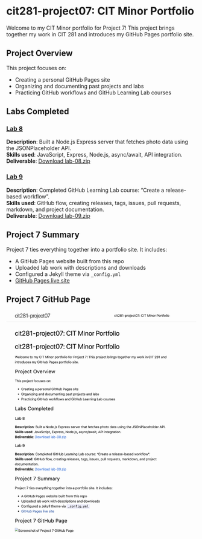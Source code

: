 # cit281-project07: CIT Minor Portfolio

Welcome to my CIT Minor portfolio for Project 7! This project brings together my work in CIT 281 and introduces my GitHub Pages portfolio site.

## Project Overview

This project focuses on:

- Creating a personal GitHub Pages site
- Organizing and documenting past projects and labs
- Practicing GitHub workflows and GitHub Learning Lab courses

## Labs Completed

### [Lab 8](lab-08.zip)
**Description**: Built a Node.js Express server that fetches photo data using the JSONPlaceholder API.  
**Skills used**: JavaScript, Express, Node.js, async/await, API integration.  
**Deliverable**: [Download lab-08.zip](./lab08.zip)

### [Lab 9](lab-09.zip)
**Description**: Completed GitHub Learning Lab course: “Create a release-based workflow”.  
**Skills used**: GitHub flow, creating releases, tags, issues, pull requests, markdown, and project documentation.  
**Deliverable**: [Download lab-09.zip](./lab09.zip)

## Project 7 Summary

Project 7 ties everything together into a portfolio site. It includes:
- A GitHub Pages website built from this repo
- Uploaded lab work with descriptions and downloads
- Configured a Jekyll theme via `_config.yml`
- [GitHub Pages live site](https://sionadhaliwal.github.io/cit281-project07)

## Project 7 GitHub Page

![Screenshot of Project 7 GitHub Page](p7.png)



